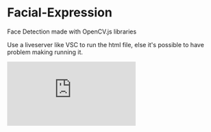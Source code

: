 # Facial-Expression
Face Detection made with OpenCV.js libraries

Use a liveserver like VSC to run the html file, else it's possible to have problem making running it.

![alt text](https://www.casimages.com/i/200710035718818695.png.html)
